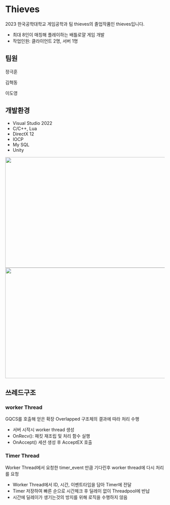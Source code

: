 # Thieves

2023 한국공학대학교 게임공학과 팀 thieves의 졸업작품인 thieves입니다.

- 최대 8인이 매칭해 플레이하는 배틀로얄 게임 개발
- 작업인원: 클라이언트 2명, 서버 1명

## 팀원

정극훈

김혁동

이도영

## 개발환경
- Visual Studio 2022
- C/C++, Lua
- DirectX 12
- IOCP
- My SQL
- Unity


<img src="https://github.com/rmrgns/Thieves/assets/70666642/64769fad-4819-430e-ac99-999be8afb81f" width="650" height="350"/>
<img src="https://github.com/rmrgns/Thieves/assets/70666642/5739b276-d037-41c4-9a42-a40a96a0bb96" width="650" height="350"/>

## 쓰레드구조
### worker Thread
GQCS를 호출해 얻은 확장 Overlapped 구조체의 결과에 따라 처리 수행

- 서버 시작시 worker thread 생성
- OnRecv(): 패킷 재조립 및 처리 함수 실행
- OnAccept() 세션 생성 후 AcceptEX 호출

### Timer Thread
Worker Thread에서 요청한 timer_event 만큼 기다린후 worker thread에 다시 처리를 요청

- Worker Thread에서 ID, 시간, 이벤트타입을 담아 Timer에 전달 
- Timer 저장하여 빠른 순으로 시간체크 후 딜레이 없이 Threadpool에 반납
- 시간에 딜레이가 생기는것의 방지를 위해 로직을 수행하지 않음
